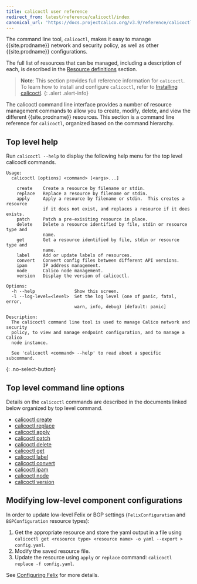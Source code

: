 ```yaml
---
title: calicoctl user reference
redirect_from: latest/reference/calicoctl/index
canonical_url: 'https://docs.projectcalico.org/v3.9/reference/calicoctl/index'
---
```


The command line tool, `calicoctl`, makes it easy to manage {{site.prodname}}
network and security policy, as well as other {{site.prodname}} configurations.

The full list of resources that can be managed, including a description of each,
is described in the [Resource definitions]({{site.baseurl}}/{{page.version}}/reference/resources/)
section.

> **Note**: This section provides full reference information for `calicoctl`. To learn
> how to install and configure `calicoctl`, refer to
> [Installing calicoctl]({{site.baseurl}}/{{page.version}}/getting-started/calicoctl/install).
{: .alert .alert-info}

The calicoctl command line interface provides a number of resource management
commands to allow you to create, modify, delete, and view the different
{{site.prodname}} resources. This section is a command line reference for
`calicoctl`, organized based on the command hierarchy.

## Top level help

Run `calicoctl --help` to display the following help menu for the top level
calicoctl commands.

```
Usage:
  calicoctl [options] <command> [<args>...]

    create    Create a resource by filename or stdin.
    replace   Replace a resource by filename or stdin.
    apply     Apply a resource by filename or stdin.  This creates a resource
              if it does not exist, and replaces a resource if it does exists.
    patch     Patch a pre-exisiting resource in place.
    delete    Delete a resource identified by file, stdin or resource type and
              name.
    get       Get a resource identified by file, stdin or resource type and
              name.
    label     Add or update labels of resources.
    convert   Convert config files between different API versions.
    ipam      IP address management.
    node      Calico node management.
    version   Display the version of calicoctl.

Options:
  -h --help               Show this screen.
  -l --log-level=<level>  Set the log level (one of panic, fatal, error,
                          warn, info, debug) [default: panic]

Description:
  The calicoctl command line tool is used to manage Calico network and security
  policy, to view and manage endpoint configuration, and to manage a Calico
  node instance.

  See 'calicoctl <command> --help' to read about a specific subcommand.
```
{: .no-select-button}

## Top level command line options

Details on the `calicoctl` commands are described in the documents linked below
organized by top level command.

-  [calicoctl create]({{site.baseurl}}/{{page.version}}/reference/calicoctl/create)
-  [calicoctl replace]({{site.baseurl}}/{{page.version}}/reference/calicoctl/replace)
-  [calicoctl apply]({{site.baseurl}}/{{page.version}}/reference/calicoctl/apply)
-  [calicoctl patch]({{site.baseurl}}/{{page.version}}/reference/calicoctl/patch)
-  [calicoctl delete]({{site.baseurl}}/{{page.version}}/reference/calicoctl/delete)
-  [calicoctl get]({{site.baseurl}}/{{page.version}}/reference/calicoctl/get)
-  [calicoctl label]({{site.baseurl}}/{{page.version}}/reference/calicoctl/label)
-  [calicoctl convert]({{site.baseurl}}/{{page.version}}/reference/calicoctl/convert)
-  [calicoctl ipam]({{site.baseurl}}/{{page.version}}/reference/calicoctl/ipam)
-  [calicoctl node]({{site.baseurl}}/{{page.version}}/reference/calicoctl/node)
-  [calicoctl version]({{site.baseurl}}/{{page.version}}/reference/calicoctl/version)

## Modifying low-level component configurations

In order to update low-level Felix or BGP settings (`FelixConfiguration` and `BGPConfiguration` resource types):
1. Get the appropriate resource and store the yaml output in a file using `calicoctl get <resource type> <resource name> -o yaml --export > config.yaml`.
1. Modify the saved resource file.
1. Update the resource using `apply` or `replace` command: `calicoctl replace -f config.yaml`.

See [Configuring Felix]({{site.baseurl}}/{{page.version}}/reference/felix/configuration) for more details.
